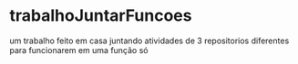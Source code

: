 # trabalhoJuntarFuncoes
um trabalho feito em casa juntando atividades de 3 repositorios diferentes para funcionarem em uma função só

